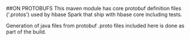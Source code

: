 ##ON PROTOBUFS
This maven module has core protobuf definition files ('.protos') used by hbase
Spark that ship with hbase core including tests.

Generation of java files from protobuf .proto files included here is done as
part of the build.
